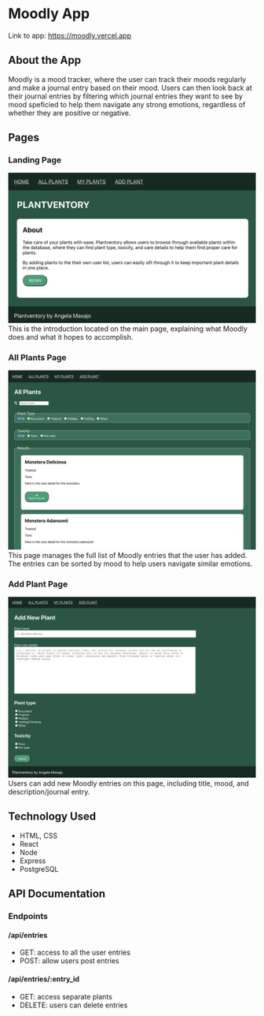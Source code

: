 # Moodly App

Link to app: https://moodly.vercel.app

## About the App

Moodly is a mood tracker, where the user can track their moods regularly and make a journal entry based on their mood. Users can then look back at their journal entries by filtering which journal entries they want to see by mood speficied to help them navigate any strong emotions, regardless of whether they are positive or negative.



## Pages

### Landing Page 
![landing_page](/app-screenshots/plantventory-home.png)
This is the introduction located on the main page, explaining what Moodly does and what it hopes to accomplish. 


### All Plants Page
![allplants_page](/app-screenshots/plantventory-allplants.png)
This page manages the full list of Moodly entries that the user has added. The entries can be sorted by mood to help users navigate similar emotions.


### Add Plant Page
![addplant_page](/app-screenshots/plantventory-addplant.png)
Users can add new Moodly entries on this page, including title, mood, and description/journal entry.


## Technology Used
- HTML, CSS
- React
- Node
- Express
- PostgreSQL


## API Documentation

### Endpoints

#### /api/entries
- GET: access to all the user entries
- POST: allow users post entries

#### /api/entries/:entry_id
- GET: access separate plants
- DELETE: users can delete entries